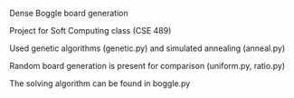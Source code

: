 Dense Boggle board generation

Project for Soft Computing class (CSE 489)

Used genetic algorithms (genetic.py) and simulated annealing (anneal.py)

Random board generation is present for comparison (uniform.py, ratio.py)

The solving algorithm can be found in boggle.py
